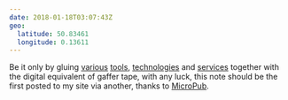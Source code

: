 ```yaml
---
date: 2018-01-18T03:07:43Z
geo:
  latitude: 50.83461
  longitude: 0.13611
---
```

Be it only by gluing [various](https://github.com/voxpelli/webpage-micropub-to-github) [tools](https://jekyllrb.com), [technologies](https://www.heroku.com/) and [services](https://circleci.com) together with the digital equivalent of gaffer tape, with any luck, this note should be the first posted to my site via another, thanks to [MicroPub](https://indieweb.org/Micropub).
